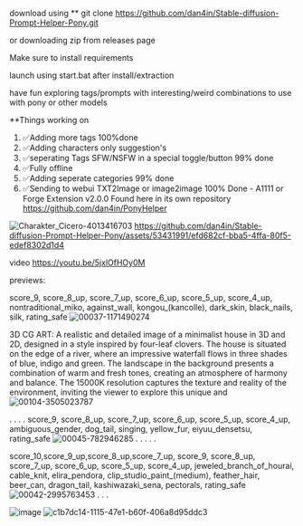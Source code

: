 download using ** git clone https://github.com/dan4in/Stable-diffusion-Prompt-Helper-Pony.git 

or downloading zip from releases page  

Make sure to install requirements

launch using start.bat after install/extraction

have fun exploring tags/prompts with interesting/weird combinations to use with pony or other models

**Things working on 
1.  ✅Adding more tags 100%done
2.  ✅Adding characters only suggestion's
3.  ✅seperating Tags SFW/NSFW in a special toggle/button 99% done
5.  ✅Fully offline
6.  ✅Adding seperate categories 99% done
7.  ✅Sending to webui TXT2Image or image2image 100% Done - A1111 or Forge Extension v2.0.0 Found here in its own repository https://github.com/dan4in/PonyHelper

![Charakter_Cicero-4013416703](https://github.com/dan4in/Stable-diffusion-Prompt-Helper-Pony/assets/53431991/7e602cc2-31d1-410d-bf63-b4b4b5b69eb6)
https://github.com/dan4in/Stable-diffusion-Prompt-Helper-Pony/assets/53431991/efd682cf-bba5-4ffa-80f5-edef8302d1d4


video https://youtu.be/5jxlOfHOy0M
 
previews:
   
score_9, score_8_up, score_7_up, score_6_up, score_5_up, score_4_up, nontraditional_miko, against_wall, kongou_(kancolle), dark_skin, black_nails, silk, rating_safe
![00037-1171490274](https://github.com/dan4in/Random-Danbooru-Tags-Generator-Pony/assets/53431991/415b402e-f2b1-426e-9560-78f6148f220f)

3D CG ART: A realistic and detailed image of a minimalist house in 3D and 2D, designed in a style inspired by four-leaf clovers. The house is situated on the edge of a river, where an impressive waterfall flows in three shades of blue, indigo and green. The landscape in the background presents a combination of warm and fresh tones, creating an atmosphere of harmony and balance. The 15000K resolution captures the texture and reality of the environment, inviting the viewer to explore this unique and
![00104-3505023787](https://github.com/dan4in/Stable-diffusion-Prompt-Helper-Pony/assets/53431991/8de6d450-26b9-4006-bb1e-1bfbe08fd7b2)

.
.
.
.
score_9, score_8_up, score_7_up, score_6_up, score_5_up, score_4_up, ambiguous_gender, dog_tail, singing, yellow_fur, eiyuu_densetsu, rating_safe
![00045-782946285](https://github.com/dan4in/Random-Danbooru-Tags-Generator-Pony/assets/53431991/045a3229-beb1-4fd1-82a0-e563c41982ea)
.
.
.
.
.

score_10,score_9_up,score_8_up,score_7_up, score_9, score_8_up, score_7_up, score_6_up, score_5_up, score_4_up, jeweled_branch_of_hourai, cable_knit, elira_pendora, clip_studio_paint_(medium), feather_hair, beer_can, dragon_tail, kashiwazaki_sena, pectorals, rating_safe
![00042-2995763453](https://github.com/dan4in/Random-Danbooru-Tags-Generator-Pony/assets/53431991/03da876b-cb82-4e7d-b55c-911ab4eed185)
.
.
.

![image](https://github.com/dan4in/Random-Danbooru-Tags-Generator-Pony/assets/53431991/4ece34b2-3b05-4d1d-8183-cf40175260e8)
![c1b7dc14-1115-47e1-b60f-406a8d95ddc3](https://github.com/dan4in/Stable-diffusion-Prompt-Helper-Pony/assets/53431991/d13aece9-5929-4545-8da0-2eedb419ecf4)


